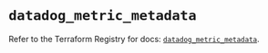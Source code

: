 # `datadog_metric_metadata`

Refer to the Terraform Registry for docs: [`datadog_metric_metadata`](https://registry.terraform.io/providers/datadog/datadog/3.59.1/docs/resources/metric_metadata).
